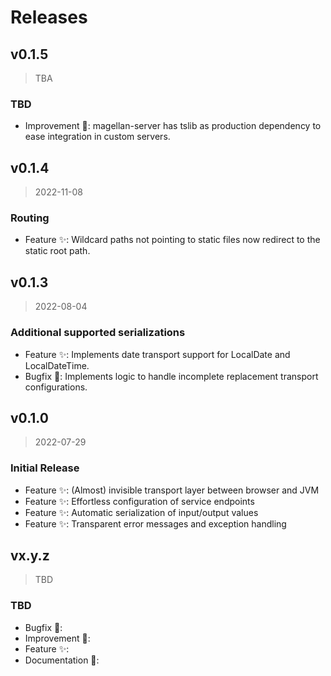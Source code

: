 <!--
 ---------------------------------------------------------------------------------------------
   Copyright (c) Quatico Solutions AG. All rights reserved.
   Licensed under the MIT License. See LICENSE in the project root for license information.
 ---------------------------------------------------------------------------------------------
-->

# Releases

## v0.1.5

> TBA

### TBD

- Improvement :gift_heart:: magellan-server has tslib as production dependency to ease integration in custom servers.

## v0.1.4

> 2022-11-08

### Routing

- Feature :sparkles:: Wildcard paths not pointing to static files now redirect to the static root path.

## v0.1.3

> 2022-08-04

### Additional supported serializations

- Feature :sparkles:: Implements date transport support for LocalDate and LocalDateTime.
- Bugfix :pill:: Implements logic to handle incomplete replacement transport configurations.

## v0.1.0

> 2022-07-29

### Initial Release

- Feature :sparkles:: (Almost) invisible transport layer between browser and JVM
- Feature :sparkles:: Effortless configuration of service endpoints
- Feature :sparkles:: Automatic serialization of input/output values
- Feature :sparkles:: Transparent error messages and exception handling

## vx.y.z

> TBD

### TBD

- Bugfix :pill::
- Improvement :gift_heart::
- Feature :sparkles::
- Documentation :bookmark::
